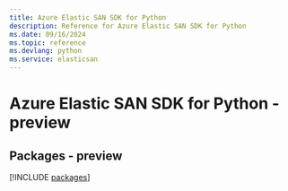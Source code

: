 ```yaml
---
title: Azure Elastic SAN SDK for Python
description: Reference for Azure Elastic SAN SDK for Python
ms.date: 09/16/2024
ms.topic: reference
ms.devlang: python
ms.service: elasticsan
---
```

# Azure Elastic SAN SDK for Python - preview
## Packages - preview
[!INCLUDE [packages](elastic-san-index.md)]